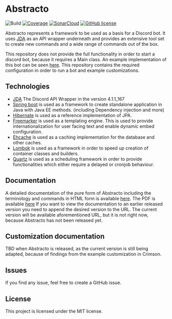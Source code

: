 # Abstracto

![Build](https://github.com/Sheldan/abstracto/workflows/Execute%20build%20and%20Sonar/badge.svg)
[![Coverage](https://sonarcloud.io/api/project_badges/measure?project=abstracto-abstracto&metric=coverage)](https://sonarcloud.io/dashboard?id=abstracto-abstracto)
[![SonarCloud](https://sonarcloud.io/images/project_badges/sonarcloud-white.svg)](https://sonarcloud.io/dashboard?id=abstracto-abstracto)
[![GitHub license](https://img.shields.io/github/license/Sheldan/abstracto)](https://github.com/Sheldan/abstracto/blob/master/LICENSE)


Abstracto represents a framework to be used as a basis for a Discord bot. It uses [JDA](https://github.com/DV8FromTheWorld/JDA/) as an API wrapper underneath
and provides an extensive tool set to create new commands and a wide range of commands out of the box.

This repository does not provide the full functionality in order to start a discord bot, because it requires a Main class. 
An example implementation of this bot can be seen [here](https://github.com/Sheldan/Crimson). This repository contains the required configuration in order to run a bot and example customizations.


## Technologies
* [JDA](https://github.com/DV8FromTheWorld/JDA/) The Discord API Wrapper in the version 4.1.1_167
* [Spring boot](https://github.com/spring-projects/spring-boot) is used as a framework to create standalone application in Java with Java EE methods. (including Dependency injection and more)
* [Hibernate](https://github.com/hibernate/hibernate-orm) is used as a reference implementation of JPA.
* [Freemarker](https://github.com/apache/freemarker) is used as a templating engine. This is used to provide internationalization for user facing text and enable dynamic embed configuration.
* [Ehcache](https://github.com/ehcache/ehcache3) is used as a caching implementation for the database and other caches.
* [Lombok](https://github.com/rzwitserloot/lombok) is used as a framework in order to speed up creation of container classes and builders.
* [Quartz](https://github.com/quartz-scheduler/quartz) is used as a scheduling framework in order to provide functionalities which either require a delayed or cronjob behaviour.

## Documentation
A detailed documentation of the pure form of Abstracto including the terminology and commands in HTML form is available [here](https://sheldan.github.io/abstracto-docs/). The PDF is available [here](https://sheldan.github.io/abstracto-docs/documentation.pdf)
If you want to view the documentation to an earlier released version you need to append the desired version to the URL. The current version will be available aforementioned URL, but it is not right now, because Abstracto has not been released yet.

## Customization documentation 
TBD when Abstracto is released, as the current version is still being adapted, because of findings from the example customization in Crimson.

## Issues
If you find any issue, feel free to create a GitHub issue.

## License
This project is licensed under the MIT license.